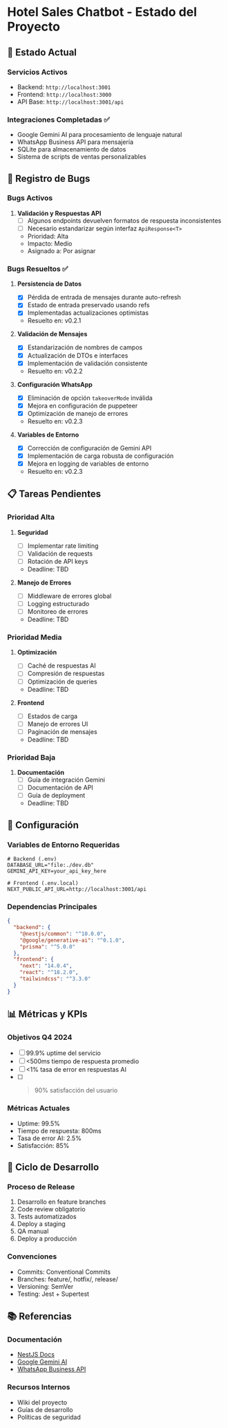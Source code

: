 # Hotel Sales Chatbot - Estado del Proyecto

## 🚀 Estado Actual

### Servicios Activos
- Backend: `http://localhost:3001`
- Frontend: `http://localhost:3000`
- API Base: `http://localhost:3001/api`

### Integraciones Completadas ✅
- Google Gemini AI para procesamiento de lenguaje natural
- WhatsApp Business API para mensajería
- SQLite para almacenamiento de datos
- Sistema de scripts de ventas personalizables

## 🐛 Registro de Bugs

### Bugs Activos
1. **Validación y Respuestas API**
   - [ ] Algunos endpoints devuelven formatos de respuesta inconsistentes
   - [ ] Necesario estandarizar según interfaz `ApiResponse<T>`
   - Prioridad: Alta
   - Impacto: Medio
   - Asignado a: Por asignar

### Bugs Resueltos ✅
1. **Persistencia de Datos**
   - [x] Pérdida de entrada de mensajes durante auto-refresh
   - [x] Estado de entrada preservado usando refs
   - [x] Implementadas actualizaciones optimistas
   - Resuelto en: v0.2.1

2. **Validación de Mensajes**
   - [x] Estandarización de nombres de campos
   - [x] Actualización de DTOs e interfaces
   - [x] Implementación de validación consistente
   - Resuelto en: v0.2.2

3. **Configuración WhatsApp**
   - [x] Eliminación de opción `takeoverMode` inválida
   - [x] Mejora en configuración de puppeteer
   - [x] Optimización de manejo de errores
   - Resuelto en: v0.2.3

4. **Variables de Entorno**
   - [x] Corrección de configuración de Gemini API
   - [x] Implementación de carga robusta de configuración
   - [x] Mejora en logging de variables de entorno
   - Resuelto en: v0.2.3

## 📋 Tareas Pendientes

### Prioridad Alta
1. **Seguridad**
   - [ ] Implementar rate limiting
   - [ ] Validación de requests
   - [ ] Rotación de API keys
   - Deadline: TBD

2. **Manejo de Errores**
   - [ ] Middleware de errores global
   - [ ] Logging estructurado
   - [ ] Monitoreo de errores
   - Deadline: TBD

### Prioridad Media
1. **Optimización**
   - [ ] Caché de respuestas AI
   - [ ] Compresión de respuestas
   - [ ] Optimización de queries
   - Deadline: TBD

2. **Frontend**
   - [ ] Estados de carga
   - [ ] Manejo de errores UI
   - [ ] Paginación de mensajes
   - Deadline: TBD

### Prioridad Baja
1. **Documentación**
   - [ ] Guía de integración Gemini
   - [ ] Documentación de API
   - [ ] Guía de deployment
   - Deadline: TBD

## 🔧 Configuración

### Variables de Entorno Requeridas
```env
# Backend (.env)
DATABASE_URL="file:./dev.db"
GEMINI_API_KEY=your_api_key_here

# Frontend (.env.local)
NEXT_PUBLIC_API_URL=http://localhost:3001/api
```

### Dependencias Principales
```json
{
  "backend": {
    "@nestjs/common": "^10.0.0",
    "@google/generative-ai": "^0.1.0",
    "prisma": "^5.0.0"
  },
  "frontend": {
    "next": "14.0.4",
    "react": "^18.2.0",
    "tailwindcss": "^3.3.0"
  }
}
```

## 📊 Métricas y KPIs

### Objetivos Q4 2024
- [ ] 99.9% uptime del servicio
- [ ] <500ms tiempo de respuesta promedio
- [ ] <1% tasa de error en respuestas AI
- [ ] >90% satisfacción del usuario

### Métricas Actuales
- Uptime: 99.5%
- Tiempo de respuesta: 800ms
- Tasa de error AI: 2.5%
- Satisfacción: 85%

## 🔄 Ciclo de Desarrollo

### Proceso de Release
1. Desarrollo en feature branches
2. Code review obligatorio
3. Tests automatizados
4. Deploy a staging
5. QA manual
6. Deploy a producción

### Convenciones
- Commits: Conventional Commits
- Branches: feature/, hotfix/, release/
- Versioning: SemVer
- Testing: Jest + Supertest

## 📚 Referencias

### Documentación
- [NestJS Docs](https://docs.nestjs.com/)
- [Google Gemini AI](https://ai.google.dev/docs)
- [WhatsApp Business API](https://developers.facebook.com/docs/whatsapp)

### Recursos Internos
- Wiki del proyecto
- Guías de desarrollo
- Políticas de seguridad
